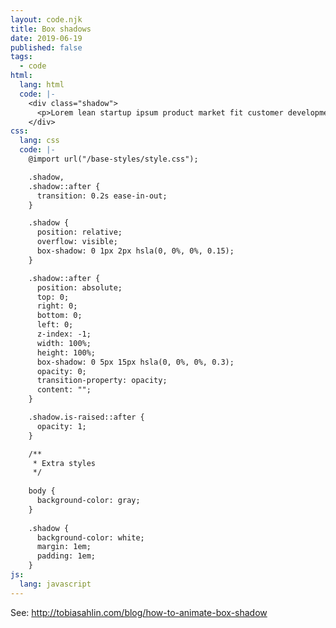 ```yaml
---
layout: code.njk
title: Box shadows 
date: 2019-06-19
published: false
tags:
  - code
html:
  lang: html
  code: |-
    <div class="shadow">
      <p>Lorem lean startup ipsum product market fit customer development acquihire technical cofounder.</p>
    </div>
css:
  lang: css
  code: |-
    @import url("/base-styles/style.css");

    .shadow,
    .shadow::after {
      transition: 0.2s ease-in-out;
    }

    .shadow {
      position: relative;
      overflow: visible;
      box-shadow: 0 1px 2px hsla(0, 0%, 0%, 0.15);
    }

    .shadow::after {
      position: absolute;
      top: 0;
      right: 0;
      bottom: 0;
      left: 0;
      z-index: -1;
      width: 100%;
      height: 100%;
      box-shadow: 0 5px 15px hsla(0, 0%, 0%, 0.3);
      opacity: 0;
      transition-property: opacity;
      content: "";
    }

    .shadow.is-raised::after {
      opacity: 1;
    }

    /**
     * Extra styles
     */
    
    body {
      background-color: gray;
    }
    
    .shadow {
      background-color: white;
      margin: 1em;
      padding: 1em;
    }
js:
  lang: javascript
---
```

See: http://tobiasahlin.com/blog/how-to-animate-box-shadow
